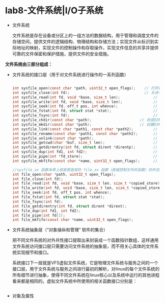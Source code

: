 # lab8-文件系统|I/O子系统

- 文件系统
    
    文件系统是存在设备或分区上的一组方法的数据结构，用于管理和调度文件的存储空间，提供文件的逻辑结构、物理结构和存储方法；实现文件从标识到实际地址的映射，实现文件的控制操作和存取操作，实现文件信息的共享并提供可靠的文件保密和保护措施，提供文件的安全措施。
    

**文件系统由三部分组成：**

- 文件系统的接口层（用于对文件系统进行操作的一系列函数）
    
    
    ```c
    
    int sysfile_open(const char *path, uint32_t open_flags);    // 打开或创建一个文件
    int sysfile_close(int fd);                                  // 关闭一个打开的vnode
    int sysfile_read(int fd, void *base, size_t len);               // 读-Read file
    int sysfile_write(int fd, void *base, size_t len);              // 写-Write file
    int sysfile_seek(int fd, off_t pos, int whence);                // 查找-Seek file
    int sysfile_fstat(int fd, struct stat *stat);                   // 统计-Stat file
    int sysfile_fsync(int fd);                                      // 同步-Sync file
    int sysfile_chdir(const char *path);                      // 改变DIR(页目录表)  
    int sysfile_mkdir(const char *path);                      // 创建DIR(页目录表)
    int sysfile_link(const char *path1, const char *path2);         // 设置path1的链接设置为path2
    int sysfile_rename(const char *path1, const char *path2);       // 重命名文件
    int sysfile_unlink(const char *path);                           // 取消path的链接
    int sysfile_getcwd(char *buf, size_t len);                      // 获取当前工作目录
    int sysfile_getdirentry(int fd, struct dirent *direntp);        // 在DIR中获取文件条目
    int sysfile_dup(int fd1, int fd2);                              // 复制文件
    int sysfile_pipe(int *fd_store);                                // 建造管道
    int sysfile_mkfifo(const char *name, uint32_t open_flags);      // 生成命名管道
    
    //sysfile_xx 函数本质上就是更底层的 file_xx 函数（直接控制文件的函数）的外包装
    int file_open(char *path, uint32_t open_flags);
    int file_close(int fd);
    int file_read(int fd, void *base, size_t len, size_t *copied_store);
    int file_write(int fd, void *base, size_t len, size_t *copied_store);
    int file_seek(int fd, off_t pos, int whence);
    int file_fstat(int fd, struct stat *stat);
    int file_fsync(int fd);
    int file_getdirentry(int fd, struct dirent *dirent);
    int file_dup(int fd1, int fd2);
    int file_pipe(int fd[]);
    int file_mkfifo(const char *name, uint32_t open_flags);
    ```
    

- 文件系统抽象层（“对象操纵和管理” 软件的集合）
    
    把不同文件系统的对外共性接口提取出来封装成一个函数指针数组，这样通用文件系统访问接口层只需要访问文件系统的抽象层，而不用关心具体的文件系统实现细节和接口。
    
    系统接口下一层就是VFS虚拟文件系统，它是物理文件系统与服务之间的一个接口层，用于文件系统与服务之间进行最初的解析，对linux的每个文件系统的所有细节进行抽象，使得不同文件系统在linux核心以及系统中运行的其他进程看来都是相同的。虚拟文件系统中所使用的相关函数接口分别是：
    
    ```c
    
    ```
    

- 对象及属性